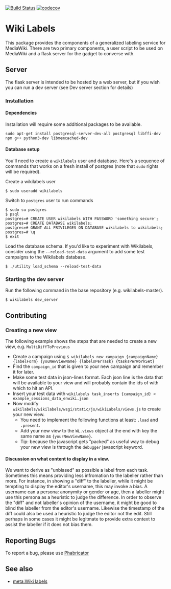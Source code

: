 [![Build Status](https://travis-ci.org/wikimedia/wikilabels.svg?branch=master)](https://travis-ci.org/wikimedia/wikilabels)
[![codecov](https://codecov.io/gh/wikimedia/wikilabels/branch/master/graph/badge.svg)](https://codecov.io/gh/wikimedia/wikilabels)

# Wiki Labels
This package provides the components of a generalized labeling service for
MediaWiki.  There are two primary components, a user script to be used on
MediaWiki and a flask server for the gadget to converse with.  


## Server
The flask server is intended to be hosted by a web server, but if you wish you can run a dev server (see Dev server section for details)

### Installation


#### Dependencies
Installation will require some additional packages to be available.

  `sudo apt-get install postgresql-server-dev-all postgresql libffi-dev npm g++ python3-dev libmemcached-dev`

#### Database setup
You'll need to create a `wikilabels` user and database. Here's a sequence of
commands that works on a fresh install of postgres (note that `sudo` rights
will be required).

Create a wikilabels user

    $ sudo useradd wikilabels

Switch to `postgres` user to run commands

    $ sudo su postgres
    $ psql
    postgres=# CREATE USER wikilabels WITH PASSWORD 'something secure';
    postgres=# CREATE DATABASE wikilabels;
    postgres=# GRANT ALL PRIVILEGES ON DATABASE wikilabels to wikilabels;
    postgres=# \q
    $ exit

Load the database schema.  If you'd like to experiment with Wikilabels, consider using the `--reload-test-data` argument to add some test campaigns to the Wikilabels database.

    $ ./utility load_schema --reload-test-data

### Starting the dev server
Run the following command in the base repository (e.g. wikilabels-master).

    $ wikilabels dev_server

## Contributing

### Creating a new view 
The following example shows the steps that are needed to create a new view, e.g. `MultiDiffToPrevious`
+ Create a campaign using `$ wikilabels new_campaign {campaignName} {labelForm} {youNewViewName} {labelsPerTask} {tasksPerWorkSet}`
+ Find the `campaign_id` that is given to your new campaign and remember it for later.
+ Make some test data in json-lines format. Each json line is the data that will be available to your view and will probably contain the ids of with which to hit an API.
+ Insert your test data with `wikilabels task_inserts {campaign_id} < example_sessions_data_enwiki.json` 
+ Now modify  `wikilabels/wikilabels/wsgi/static/js/wikiLabels/views.js` to create your new view.
    + You need to implement the following functions at least: `.load` and `.present`.
    + Add your new view to the `WL.views` object at the end with key the same name as `{yourNewViewName}`.
    + Tip: because the javascript gets "packed" as useful way to debug your new view is through the `debugger` javascript keyword.
    
#### Discussion on what content to display in a view.
We want to derive as "unbiased" as possible a label from each task. Sometimes this means providing less infromation to the labeller rather than more.
For instance, in showing a "diff" to the labeller, while it might be tempting to display the editor's username, this may invoke a bias. A username can a persona: anonymity or gender or age, then a labeller might use this persona as a heuristic to judge the difference. In order to observe the "diff" and not labeller's opinion of the username, it might be good to blind the labeller from the editor's username.
Likewise the timestamp of the diff could also be used a heuristic to judge the editor not the edit. Still perhaps in some cases it might be legitmate to provide extra context to assist the labeller if it does not bias them. 

## Reporting Bugs
To report a bug, please use [Phabricator](https://phabricator.wikimedia.org/maniphest/task/edit/form/1/?projects=Wikilabels)
## See also
* [meta:Wiki labels](https://meta.wikimedia.org/wiki/Wiki_labels)
